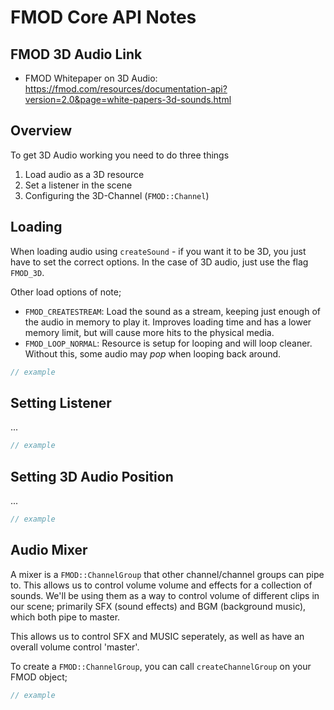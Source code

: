 FMOD Core API Notes
======

## FMOD 3D Audio Link
- FMOD Whitepaper on 3D Audio: https://fmod.com/resources/documentation-api?version=2.0&page=white-papers-3d-sounds.html

## Overview
To get 3D Audio working you need to do three things
1. Load audio as a 3D resource
2. Set a listener in the scene
3. Configuring the 3D-Channel (`FMOD::Channel`)

## Loading
When loading audio using `createSound` - if you want it to be 3D, you just have to set the correct options.  In the case of
3D audio, just use the flag `FMOD_3D`.

Other load options of note;
- `FMOD_CREATESTREAM`:  Load the sound as a stream, keeping just enough of the audio in memory to play it.  Improves loading time and has a lower memory limit, but will cause more hits to the physical media.
- `FMOD_LOOP_NORMAL`: Resource is setup for looping and will loop cleaner.  Without this, some audio may *pop* when looping back around.


```cpp
// example
```


## Setting Listener
...


```cpp
// example
```


## Setting 3D Audio Position
...

```cpp
// example
```


## Audio Mixer
A mixer is a `FMOD::ChannelGroup` that other channel/channel groups can pipe to.  This allows us to control volume volume and 
effects for a collection of sounds.  We'll be using them as a way to control volume of different clips in our scene; primarily 
SFX (sound effects) and BGM (background music), which both pipe to master.  

This allows us to control SFX and MUSIC seperately, as well as have an overall volume control 'master'.

To create a `FMOD::ChannelGroup`, you can call `createChannelGroup` on your FMOD object; 

```cpp
// example
```
